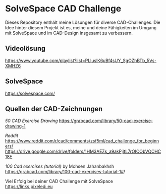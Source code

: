# SolveSpace CAD Challenge
Dieses Repository enthält meine Lösungen für diverse CAD-Challenges. 
Die Idee hinter diesem Projekt ist es, meine und deine Fähigkeiten im Umgang mit SolveSpace und im CAD-Design insgesamt zu verbessern. 

## Videolösung
https://www.youtube.com/playlist?list=PLluslK6uBf4sUY_SgOZhBTb_5Vs-XMHZ6

## SolveSpace
https://solvespace.com/

## Quellen der CAD-Zeichnungen
*50 CAD Exercise Drawing*
https://grabcad.com/library/50-cad-exercise-drawing-1

*Reddit*
https://www.reddit.com/r/cad/comments/zsf5ml/cad_challenge_for_beginners/
https://drive.google.com/drive/folders/1HM3AEZs_a9akPjItL7rOICObVQCHC18E

*100 Cad exercises (tutorial)* by Mohsen Jahanbakhsh
https://grabcad.com/library/100-cad-exercises-tutorial-1#!

Viel Erfolg bei deiner CAD Challenge mit SolveSpace
https://links.pixeledi.eu
